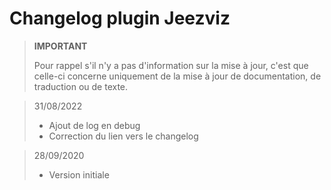 # Changelog plugin Jeezviz

>**IMPORTANT**
>
>Pour rappel s'il n'y a pas d'information sur la mise à jour, c'est que celle-ci concerne uniquement de la mise à jour de documentation, de traduction ou de texte.

>31/08/2022
> - Ajout de log en debug
> - Correction du lien vers le changelog

>28/09/2020
> - Version initiale
